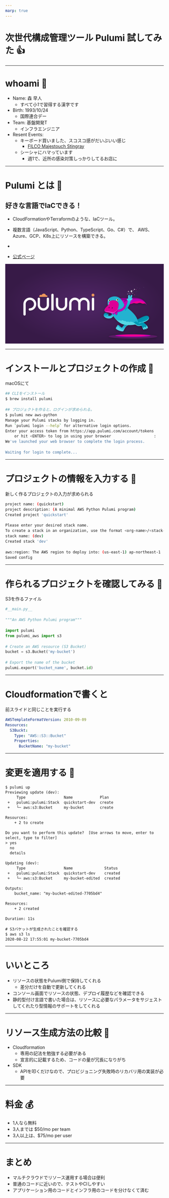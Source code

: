```yaml
---
marp: true
---
```

# 次世代構成管理ツール Pulumi 試してみた :+1:

---
# whoami :thinking: 

- Name: 森 早人
  - すべて小1で習得する漢字です
- Birth: 1993/10/24
  - 国際連合デー
- Team: 基盤開発T
  - インフラエンジニア
- Resent Events: 
  - キーボード買いました、スコスコ感がだいぶいい感じ
    - [FILCO Majestouch Stingray](https://amzn.to/3gcRp8m)
  - シーシャにハマっています
    - 週1で、近所の感染対策しっかりしてるお店に

---
# Pulumi とは :wrench:

## 好きな言語でIaCできる！

- CloudFormationやTerraformのような、IaCツール。

- 複数言語（JavaScript、Python、TypeScript、Go、C#）で、
AWS、Azure、GCP、K8s上にリソースを構築できる。

- 

- [公式ページ](https://www.pulumi.com/)


![bg width:600px right](./pics/pulumi-2-0.png)


---

# インストールとプロジェクトの作成 :tada:

macOSにて

```sh
## CLIをインストール
$ brew install pulumi 

## プロジェクトを作ると、ログインが求められる。
$ pulumi new aws-python
Manage your Pulumi stacks by logging in.
Run `pulumi login --help` for alternative login options.
Enter your access token from https://app.pulumi.com/account/tokens
    or hit <ENTER> to log in using your browser                   : 
We've launched your web browser to complete the login process.

Waiting for login to complete...
```

--- 

# プロジェクトの情報を入力する :pencil:

新しく作るプロジェクトの入力が求められる

```sh
project name: (quickstart) 
project description: (A minimal AWS Python Pulumi program) 
Created project 'quickstart'

Please enter your desired stack name.
To create a stack in an organization, use the format <org-name>/<stack-name> (e.g. `acmecorp/dev`).
stack name: (dev) 
Created stack 'dev'

aws:region: The AWS region to deploy into: (us-east-1) ap-northeast-1
Saved config
```


---

# 作られるプロジェクトを確認してみる :eyes:

S3を作るファイル

```python
#__main.py__

"""An AWS Python Pulumi program"""

import pulumi
from pulumi_aws import s3

# Create an AWS resource (S3 Bucket)
bucket = s3.Bucket('my-bucket')

# Export the name of the bucket
pulumi.export('bucket_name', bucket.id)

```

---

# Cloudformationで書くと

前スライドと同じことを実行する

```yaml
AWSTemplateFormatVersion: 2010-09-09
Resources:
  S3Buckt:
    Type: "AWS::S3::Bucket"
    Properties:
      BucketName: "my-bucket"
```
---


# 変更を適用する :rocket:

```
$ pulumi up
Previewing update (dev):
     Type                 Name            Plan       
 +   pulumi:pulumi:Stack  quickstart-dev  create     
 +   └─ aws:s3:Bucket     my-bucket       create     
 
Resources:
    + 2 to create

Do you want to perform this update?  [Use arrows to move, enter to select, type to filter]
> yes
  no
  details

Updating (dev):
     Type                 Name              Status      
 +   pulumi:pulumi:Stack  quickstart-dev    created     
 +   └─ aws:s3:Bucket     my-bucket-edited  created     
 
Outputs:
    bucket_name: "my-bucket-edited-7705bd4"

Resources:
    + 2 created

Duration: 11s

# S3バケットが生成されたことを確認する
$ aws s3 ls
2020-08-22 17:55:01 my-bucket-7705bd4
```
---

# いいところ

- リソースの状態をPulumi側で保持してくれる
  - 差分だけを自動で更新してくれる
- コンソール画面でリソースの状態、デプロイ履歴などを確認できる
- 静的型付け言語で書いた場合は、リソースに必要なパラメータをサジェストしてくれたり型情報のサポートをしてくれる

---

# リソース生成方法の比較 :thinking:

- Cloudformation
  - 専用の記法を勉強する必要がある
  - 宣言的に記載するため、コードの量が冗長になりがち
- SDK
  - APIを叩くだけなので、プロビジョニング失敗時のリカバリ用の実装が必要

---

# 料金 💰
 
- 1人なら無料
- 3人までは $50/mo per team
- 3人以上は、$75/mo per user 
---

# まとめ

- マルチクラウドでリソース運用する場合は便利
- 普通のコードに近いので、テストやCIしやすい
- アプリケーション用のコードとインフラ用のコードを分けなくて済む
